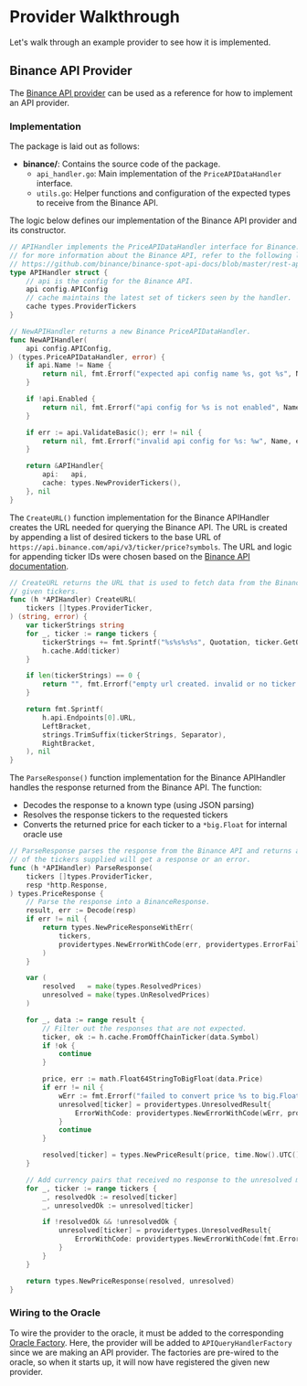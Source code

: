 # Provider Walkthrough

Let's walk through an example provider to see how it is implemented.

## Binance API Provider

The [Binance API provider](./apis/binance/README.md) can be used as a reference for how to implement an API provider.

### Implementation

The package is laid out as follows:

* **binance/**: Contains the source code of the package.
  * `api_handler.go`: Main implementation of the `PriceAPIDataHandler` interface.
  * `utils.go`: Helper functions and configuration of the expected types to receive from the Binance API.


The logic below defines our implementation of the Binance API provider and its constructor.

```go
// APIHandler implements the PriceAPIDataHandler interface for Binance.
// for more information about the Binance API, refer to the following link:
// https://github.com/binance/binance-spot-api-docs/blob/master/rest-api.md#public-api-endpoints
type APIHandler struct {
	// api is the config for the Binance API.
	api config.APIConfig
	// cache maintains the latest set of tickers seen by the handler.
	cache types.ProviderTickers
}

// NewAPIHandler returns a new Binance PriceAPIDataHandler.
func NewAPIHandler(
	api config.APIConfig,
) (types.PriceAPIDataHandler, error) {
	if api.Name != Name {
		return nil, fmt.Errorf("expected api config name %s, got %s", Name, api.Name)
	}

	if !api.Enabled {
		return nil, fmt.Errorf("api config for %s is not enabled", Name)
	}

	if err := api.ValidateBasic(); err != nil {
		return nil, fmt.Errorf("invalid api config for %s: %w", Name, err)
	}

	return &APIHandler{
		api:   api,
		cache: types.NewProviderTickers(),
	}, nil
}
```

The `CreateURL()` function implementation for the Binance APIHandler creates the URL needed for querying
the Binance API.  The URL is created by appending a list of desired tickers to the base URL of `https://api.binance.com/api/v3/ticker/price?symbols`.
The URL and logic for appending ticker IDs were chosen based on the [Binance API documentation](https://binance-docs.github.io/apidocs/spot/en/#symbol-price-ticker).

```go
// CreateURL returns the URL that is used to fetch data from the Binance API for the
// given tickers.
func (h *APIHandler) CreateURL(
	tickers []types.ProviderTicker,
) (string, error) {
	var tickerStrings string
	for _, ticker := range tickers {
		tickerStrings += fmt.Sprintf("%s%s%s%s", Quotation, ticker.GetOffChainTicker(), Quotation, Separator)
		h.cache.Add(ticker)
	}

	if len(tickerStrings) == 0 {
		return "", fmt.Errorf("empty url created. invalid or no ticker were provided")
	}

	return fmt.Sprintf(
		h.api.Endpoints[0].URL,
		LeftBracket,
		strings.TrimSuffix(tickerStrings, Separator),
		RightBracket,
	), nil
}
```

The `ParseResponse()` function implementation for the Binance APIHandler handles the response returned from the Binance API.
The function:
* Decodes the response to a known type (using JSON parsing)
* Resolves the response tickers to the requested tickers
* Converts the returned price for each ticker to a `*big.Float` for internal oracle use

```go
// ParseResponse parses the response from the Binance API and returns a GetResponse. Each
// of the tickers supplied will get a response or an error.
func (h *APIHandler) ParseResponse(
    tickers []types.ProviderTicker,
    resp *http.Response,
) types.PriceResponse {
    // Parse the response into a BinanceResponse.
    result, err := Decode(resp)
    if err != nil {
        return types.NewPriceResponseWithErr(
            tickers,
            providertypes.NewErrorWithCode(err, providertypes.ErrorFailedToDecode),
        )
    }

    var (
        resolved   = make(types.ResolvedPrices)
        unresolved = make(types.UnResolvedPrices)
    )

    for _, data := range result {
        // Filter out the responses that are not expected.
        ticker, ok := h.cache.FromOffChainTicker(data.Symbol)
        if !ok {
            continue
        }

        price, err := math.Float64StringToBigFloat(data.Price)
        if err != nil {
			wErr := fmt.Errorf("failed to convert price %s to big.Float: %w", data.Price, err)
			unresolved[ticker] = providertypes.UnresolvedResult{
                ErrorWithCode: providertypes.NewErrorWithCode(wErr, providertypes.ErrorFailedToParsePrice),
            }
            continue
        }

        resolved[ticker] = types.NewPriceResult(price, time.Now().UTC())
    }

    // Add currency pairs that received no response to the unresolved map.
    for _, ticker := range tickers {
        _, resolvedOk := resolved[ticker]
        _, unresolvedOk := unresolved[ticker]

        if !resolvedOk && !unresolvedOk {
            unresolved[ticker] = providertypes.UnresolvedResult{
                ErrorWithCode: providertypes.NewErrorWithCode(fmt.Errorf("no response"), providertypes.ErrorNoResponse),
            }
        }
    }

    return types.NewPriceResponse(resolved, unresolved)
}
```

### Wiring to the Oracle

To wire the provider to the oracle, it must be added to the corresponding [Oracle Factory](./factories/README.md).
Here, the provider will be added to `APIQueryHandlerFactory` since we are making an API provider.  The factories
are pre-wired to the oracle, so when it starts up, it will now have registered the given new provider.